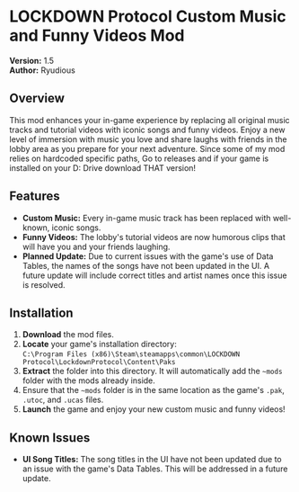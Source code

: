# LOCKDOWN Protocol Custom Music and Funny Videos Mod

**Version:** 1.5  
**Author:** Ryudious

## Overview

This mod enhances your in-game experience by replacing all original music tracks and tutorial videos with iconic songs and funny videos. Enjoy a new level of immersion with music you love and share laughs with friends in the lobby area as you prepare for your next adventure.  Since some of my mod relies on hardcoded specific paths, Go to releases and if your game is installed on your D: Drive download THAT version!

## Features

- **Custom Music:** Every in-game music track has been replaced with well-known, iconic songs.
- **Funny Videos:** The lobby's tutorial videos are now humorous clips that will have you and your friends laughing.
- **Planned Update:** Due to current issues with the game's use of Data Tables, the names of the songs have not been updated in the UI. A future update will include correct titles and artist names once this issue is resolved.

## Installation

1. **Download** the mod files.
2. **Locate** your game's installation directory:  
   `C:\Program Files (x86)\Steam\steamapps\common\LOCKDOWN Protocol\LockdownProtocol\Content\Paks`
3. **Extract** the folder into this directory. It will automatically add the `~mods` folder with the mods already inside.
4. Ensure that the `~mods` folder is in the same location as the game's `.pak`, `.utoc`, and `.ucas` files.
5. **Launch** the game and enjoy your new custom music and funny videos!

## Known Issues

- **UI Song Titles:** The song titles in the UI have not been updated due to an issue with the game's Data Tables. This will be addressed in a future update.
